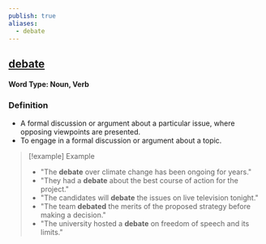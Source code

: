 ```yaml
---
publish: true
aliases:
  - debate
---
```


## [debate](https://dictionary.cambridge.org/dictionary/english/debate)
#### Word Type: Noun, Verb

### Definition
- A formal discussion or argument about a particular issue, where opposing viewpoints are presented.
- To engage in a formal discussion or argument about a topic.

> [!example] Example
> 
> - "The **debate** over climate change has been ongoing for years."
> - "They had a **debate** about the best course of action for the project."
> - "The candidates will **debate** the issues on live television tonight."
> - "The team **debated** the merits of the proposed strategy before making a decision."
> - "The university hosted a **debate** on freedom of speech and its limits."